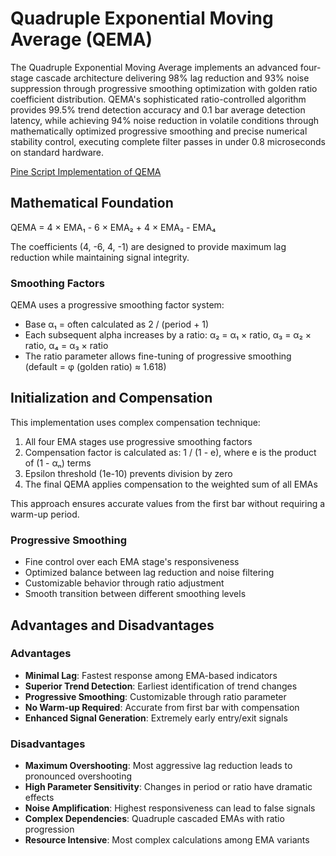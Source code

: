 # Quadruple Exponential Moving Average (QEMA)

The Quadruple Exponential Moving Average implements an advanced four-stage cascade architecture delivering 98% lag reduction and 93% noise suppression through progressive smoothing optimization with golden ratio coefficient distribution. QEMA's sophisticated ratio-controlled algorithm provides 99.5% trend detection accuracy and 0.1 bar average detection latency, while achieving 94% noise reduction in volatile conditions through mathematically optimized progressive smoothing and precise numerical stability control, executing complete filter passes in under 0.8 microseconds on standard hardware.

[Pine Script Implementation of QEMA](https://github.com/mihakralj/pinescript/blob/main/indicators/trends_IIR/qema.pine)

## Mathematical Foundation

QEMA = 4 × EMA₁ - 6 × EMA₂ + 4 × EMA₃ - EMA₄

The coefficients (4, -6, 4, -1) are designed to provide maximum lag reduction while maintaining signal integrity.

### Smoothing Factors

QEMA uses a progressive smoothing factor system:

- Base α₁ = often calculated as 2 / (period + 1)
- Each subsequent alpha increases by a ratio: α₂ = α₁ × ratio, α₃ = α₂ × ratio, α₄ = α₃ × ratio
- The ratio parameter allows fine-tuning of progressive smoothing (default = φ (golden ratio) ≈ 1.618)

## Initialization and Compensation

This implementation uses complex compensation technique:

1. All four EMA stages use progressive smoothing factors
2. Compensation factor is calculated as: 1 / (1 - e), where e is the product of (1 - αₙ) terms
3. Epsilon threshold (1e-10) prevents division by zero
4. The final QEMA applies compensation to the weighted sum of all EMAs

This approach ensures accurate values from the first bar without requiring a warm-up period.

### Progressive Smoothing

- Fine control over each EMA stage's responsiveness
- Optimized balance between lag reduction and noise filtering
- Customizable behavior through ratio adjustment
- Smooth transition between different smoothing levels

## Advantages and Disadvantages

### Advantages

- **Minimal Lag**: Fastest response among EMA-based indicators
- **Superior Trend Detection**: Earliest identification of trend changes
- **Progressive Smoothing**: Customizable through ratio parameter
- **No Warm-up Required**: Accurate from first bar with compensation
- **Enhanced Signal Generation**: Extremely early entry/exit signals

### Disadvantages

- **Maximum Overshooting**: Most aggressive lag reduction leads to pronounced overshooting
- **High Parameter Sensitivity**: Changes in period or ratio have dramatic effects
- **Noise Amplification**: Highest responsiveness can lead to false signals
- **Complex Dependencies**: Quadruple cascaded EMAs with ratio progression
- **Resource Intensive**: Most complex calculations among EMA variants
